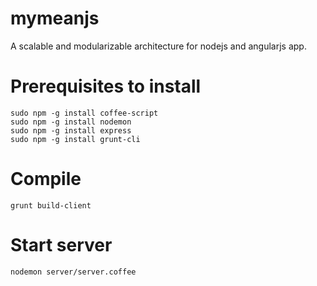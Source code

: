 mymeanjs
========
A scalable and modularizable architecture for nodejs and angularjs app.


# Prerequisites to install
    
    sudo npm -g install coffee-script
    sudo npm -g install nodemon
    sudo npm -g install express
    sudo npm -g install grunt-cli

# Compile 

    grunt build-client
    
# Start server

    nodemon server/server.coffee
